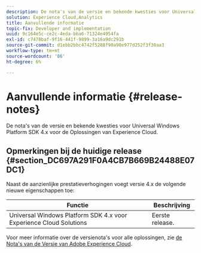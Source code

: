 ```yaml
---
description: De nota's van de versie en bekende kwesties voor Universal Windows Platform SDK 4.x voor de Oplossingen van Experience Cloud.
solution: Experience Cloud,Analytics
title: Aanvullende informatie
topic-fix: Developer and implementation
uuid: 9c164e5c-ce2c-4eda-bba6-71324e4954fa
exl-id: c7478baf-9f16-441f-9899-3a16a9dc291b
source-git-commit: d1ebb2bbc4742f5288f90a90e977d252f3f30aa3
workflow-type: tm+mt
source-wordcount: '86'
ht-degree: 6%

---
```


# Aanvullende informatie {#release-notes}

De nota&#39;s van de versie en bekende kwesties voor Universal Windows Platform SDK 4.x voor de Oplossingen van Experience Cloud.

## Opmerkingen bij de huidige release {#section_DC697A291F0A4CB7B669B24488E07DC1}

Naast de aanzienlijke prestatieverhogingen voegt versie 4.x de volgende nieuwe eigenschappen toe:

| Functie | Beschrijving |
|--- |--- |
| Universal Windows Platform SDK 4.x voor Experience Cloud Solutions | Eerste release. |

Voor meer informatie over de versienota&#39;s voor alle oplossingen, zie [de Nota&#39;s van de Versie van Adobe Experience Cloud](https://experienceleague.adobe.com/docs/release-notes/experience-cloud/current.html).
